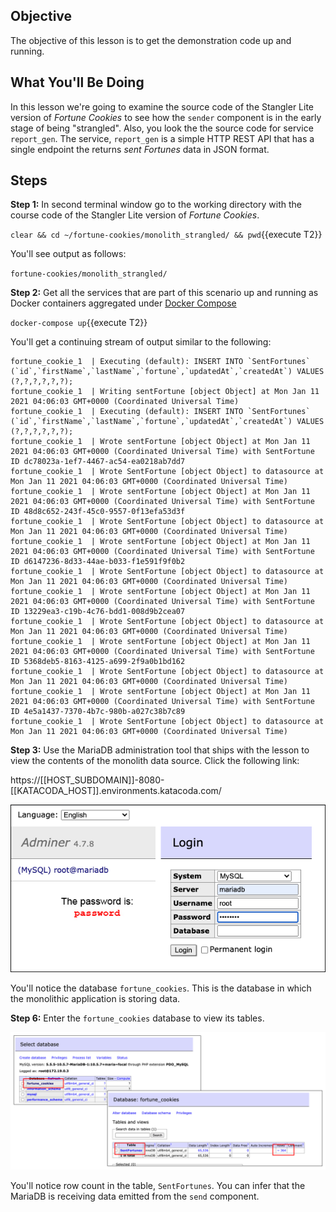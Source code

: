 ## Objective
The objective of this lesson is to get the demonstration code up and running.

## What You'll Be Doing

In this lesson we're going to examine the source code of the Stangler Lite version of *Fortune Cookies* to see how the `sender` component is in the early stage of being "strangled". Also, you look the the source code for service `report_gen`. The service, `report_gen` is a simple HTTP REST API that has a single endpoint the returns *sent Fortunes* data in JSON format. 

## Steps

**Step 1:** In second terminal window go to the working directory with the course code of the Stangler Lite version of *Fortune Cookies*.

`clear && cd ~/fortune-cookies/monolith_strangled/ && pwd`{{execute T2}}

You'll see output as follows:

`fortune-cookies/monolith_strangled/`

**Step 2:** Get all the services that are part of this scenario up and running as Docker containers aggregated under [Docker Compose](https://docs.docker.com/compose/)

`docker-compose up`{{execute T2}}

You'll get a continuing stream of output similar to the following:

```
fortune_cookie_1  | Executing (default): INSERT INTO `SentFortunes` (`id`,`firstName`,`lastName`,`fortune`,`updatedAt`,`createdAt`) VALUES (?,?,?,?,?,?);
fortune_cookie_1  | Writing sentFortune [object Object] at Mon Jan 11 2021 04:06:03 GMT+0000 (Coordinated Universal Time)
fortune_cookie_1  | Executing (default): INSERT INTO `SentFortunes` (`id`,`firstName`,`lastName`,`fortune`,`updatedAt`,`createdAt`) VALUES (?,?,?,?,?,?);
fortune_cookie_1  | Wrote sentFortune [object Object] at Mon Jan 11 2021 04:06:03 GMT+0000 (Coordinated Universal Time) with SentFortune ID dc78023a-1ef7-4467-ac54-ea0218ab7dd7
fortune_cookie_1  | Wrote SentFortune [object Object] to datasource at Mon Jan 11 2021 04:06:03 GMT+0000 (Coordinated Universal Time)
fortune_cookie_1  | Wrote sentFortune [object Object] at Mon Jan 11 2021 04:06:03 GMT+0000 (Coordinated Universal Time) with SentFortune ID 48d8c652-243f-45c0-9557-0f13efa53d3f
fortune_cookie_1  | Wrote SentFortune [object Object] to datasource at Mon Jan 11 2021 04:06:03 GMT+0000 (Coordinated Universal Time)
fortune_cookie_1  | Wrote sentFortune [object Object] at Mon Jan 11 2021 04:06:03 GMT+0000 (Coordinated Universal Time) with SentFortune ID d6147236-8d33-44ae-b033-f1e591f9f0b2
fortune_cookie_1  | Wrote SentFortune [object Object] to datasource at Mon Jan 11 2021 04:06:03 GMT+0000 (Coordinated Universal Time)
fortune_cookie_1  | Wrote sentFortune [object Object] at Mon Jan 11 2021 04:06:03 GMT+0000 (Coordinated Universal Time) with SentFortune ID 13229ea3-c19b-4c76-bdd1-008d9b2cea07
fortune_cookie_1  | Wrote SentFortune [object Object] to datasource at Mon Jan 11 2021 04:06:03 GMT+0000 (Coordinated Universal Time)
fortune_cookie_1  | Wrote sentFortune [object Object] at Mon Jan 11 2021 04:06:03 GMT+0000 (Coordinated Universal Time) with SentFortune ID 5368deb5-8163-4125-a699-2f9a0b1bd162
fortune_cookie_1  | Wrote SentFortune [object Object] to datasource at Mon Jan 11 2021 04:06:03 GMT+0000 (Coordinated Universal Time)
fortune_cookie_1  | Wrote sentFortune [object Object] at Mon Jan 11 2021 04:06:03 GMT+0000 (Coordinated Universal Time) with SentFortune ID 4e5a1437-7370-4b7c-980b-a027c38b7c89
fortune_cookie_1  | Wrote SentFortune [object Object] to datasource at Mon Jan 11 2021 04:06:03 GMT+0000 (Coordinated Universal Time)
```

**Step 3:** Use the MariaDB administration tool that ships with the lesson to view the contents of the monolith data source. Click the following link:

https://[[HOST_SUBDOMAIN]]-8080-[[KATACODA_HOST]].environments.katacoda.com/


![Database Access](mstran-008/assets/db_access.png)

You'll notice the database `fortune_cookies`. This is the database in which the monolithic application is storing data.

**Step 6:** Enter the `fortune_cookies` database to view its tables.

![Database Components](mstran-008/assets/stranger-data-ui.png)

You'll notice row count in the table, `SentFortunes`. You can infer that the MariaDB is receiving data emitted from the `send` component.